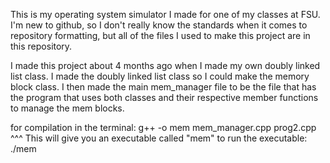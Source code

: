 This is my operating system simulator I made for one of my classes at FSU. I'm new to github, so I don't really know the
standards when it comes to repository formatting, but all of the files I used to make this project are in this repository.

I made this project about 4 months ago when I made my own doubly linked list class. I made the doubly linked list class so
I could make the memory block class. I then made the main mem_manager file to be the file that has the program that uses both
classes and their respective member functions to manage the mem blocks.

for compilation in the terminal: g++ -o mem mem_manager.cpp prog2.cpp
^^^ This will give you an executable called "mem"
to run the executable: ./mem
